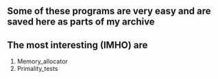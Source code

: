## Some of these programs are very easy and are saved here as parts of my archive
## The most interesting (IMHO) are
1) Memory_allocator
2) Primality_tests
